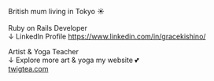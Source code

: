 British mum living in Tokyo ☀️ <br />  <br /> 
Ruby on Rails Developer<br />
↓ LinkedIn Profile
https://www.linkedin.com/in/gracekishino/

Artist & Yoga Teacher <br />
↓ Explore more art & yoga my website 💕 <br />
<a target="_blank" href="https://twigtea.com" target="_blank">twigtea.com</a>

<!--
**gracekishino/gracekishino** is a ✨ _special_ ✨ repository because its `README.md` (this file) appears on your GitHub profile.

Here are some ideas to get you started:

- 🔭 I’m currently working on ...
- 🌱 I’m currently learning ...
- 👯 I’m looking to collaborate on ...
- 🤔 I’m looking for help with ...
- 💬 Ask me about ...
- 📫 How to reach me: ...
- 😄 Pronouns: ...
- ⚡ Fun fact: ...
-->
